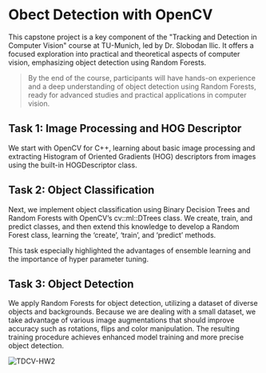 # Obect Detection with OpenCV

This capstone project is a key component of the "Tracking and Detection in Computer Vision" course at TU-Munich, led by Dr. Slobodan Ilic. It offers a focused exploration into practical and theoretical aspects of computer vision, emphasizing object detection using Random Forests.

> By the end of the course, participants will have hands-on experience and a deep understanding of object detection using Random Forests, ready for advanced studies and practical applications in computer vision.

## Task 1: Image Processing and HOG Descriptor

We start with OpenCV for C++, learning about basic image processing and extracting Histogram of Oriented Gradients (HOG) descriptors from images using the built-in HOGDescriptor class.

## Task 2: Object Classification

Next, we implement object classification using Binary Decision Trees and Random Forests with OpenCV’s cv::ml::DTrees class. We create, train, and predict classes, and then extend this knowledge to develop a Random Forest class, learning the ‘create’, ‘train’, and ‘predict’ methods.

This task especially highlighted the advantages of ensemble learning and the importance of hyper parameter tuning.

## Task 3: Object Detection

We apply Random Forests for object detection, utilizing a dataset of diverse objects and backgrounds. Because we are dealing with a small dataset, we take advantage of various image augmentations that should improve accuracy such as rotations, flips and color manipulation. The resulting training procedure achieves enhanced model training and more precise object detection.

![TDCV-HW2](https://github.com/AlexSheldrick/ObjectDetectionRandomForests/assets/59337109/6c09e70f-5f42-4b45-943a-218a2d8b2caa)
